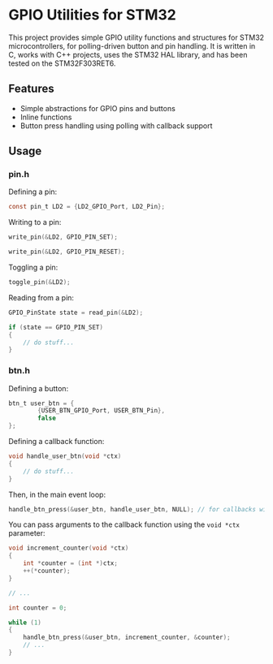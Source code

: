 # GPIO Utilities for STM32

This project provides simple GPIO utility functions and structures for STM32 microcontrollers, for polling-driven button and pin handling. It is written in C, works with C++ projects, uses the STM32 HAL library, and has been tested on the STM32F303RET6.

## Features

- Simple abstractions for GPIO pins and buttons
- Inline functions
- Button press handling using polling with callback support

## Usage

### pin.h

Defining a pin:
```c
const pin_t LD2 = {LD2_GPIO_Port, LD2_Pin};
```
Writing to a pin:
```c
write_pin(&LD2, GPIO_PIN_SET);
```
```c
write_pin(&LD2, GPIO_PIN_RESET);

```
Toggling a pin:
```c
toggle_pin(&LD2);
```
Reading from a pin:
```c
GPIO_PinState state = read_pin(&LD2);

if (state == GPIO_PIN_SET)
{
    // do stuff...
}
```

### btn.h

Defining a button:
```c
btn_t user_btn = {
		{USER_BTN_GPIO_Port, USER_BTN_Pin},
		false
};
```
Defining a callback function:
```c
void handle_user_btn(void *ctx)
{
	// do stuff...
}

```
Then, in the main event loop:
```c
handle_btn_press(&user_btn, handle_user_btn, NULL); // for callbacks without arguments
```
You can pass arguments to the callback function using the `void *ctx` parameter:
```c
void increment_counter(void *ctx)
{
	int *counter = (int *)ctx;
    ++(*counter);
}

// ...

int counter = 0;

while (1)
{
    handle_btn_press(&user_btn, increment_counter, &counter);
    // ...
}
```